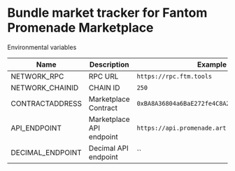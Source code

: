 # Bundle market tracker for Fantom Promenade Marketplace 


Environmental variables

| Name             | Description              | Example                                      |
| ---------------- | ------------------------ | -------------------------------------------- |
| NETWORK_RPC      | RPC URL                  | `https://rpc.ftm.tools`                      |
| NETWORK_CHAINID  | CHAIN ID                 | `250`                                        |
| CONTRACTADDRESS  | Marketplace Contract     | `0xBA8A36804a6BaE272fe4C8A2F5Cf551b03C26A01` |
| API_ENDPOINT     | Marketplace API endpoint | `https://api.promenade.art`                  |
| DECIMAL_ENDPOINT | Decimal API endpoint     | ``                                           |
